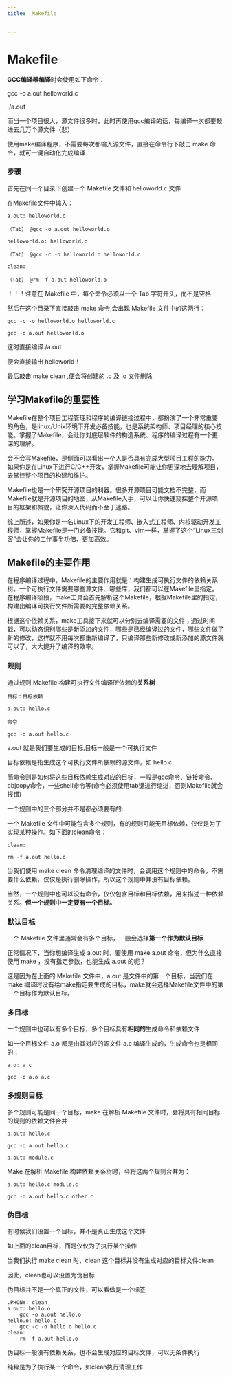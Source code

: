 ```yaml
---
title:  Makefile


---
```

# Makefile
**GCC编译器编译**时会使用如下命令：

gcc -o a.out helloworld.c

./a.out

而当一个项目很大，源文件很多时，此时再使用gcc编译的话，每编译一次都要敲进去几万个源文件（悲）

使用make编译程序，不需要每次都输入源文件，直接在命令行下敲击 make 命令，就可一键自动化完成编译
### 步骤
首先在同一个目录下创建一个 Makefile 文件和 helloworld.c 文件

在Makefile文件中输入：
~~~ shell
a.out: helloworld.o

（Tab） @gcc -o a.out helloworld.o

helloworld.o: helloworld.c

（Tab） @gcc -c -o helloworld.o helloworld.c

clean:

（Tab） @rm -f a.out helloworld.o
~~~
！！！注意在 Makefile 中，每个命令必须以一个 Tab 字符开头，而不是空格

然后在这个目录下直接敲击 make 命令,会出现 Makefile 文件中的这两行：
~~~ shell
gcc -c -o helloworld.o helloworld.c

gcc -o a.out helloworld.o
~~~
这时直接编译./a.out

便会直接输出 helloworld！

最后敲击 make clean ,便会将创建的 .c 及 .o 文件删除
## 学习Makefile的重要性
Makefile在整个项目工程管理和程序的编译链接过程中，都扮演了一个非常重要的角色，是linux/Unix环境下开发必备技能，也是系统架构师、项目经理的核心技能。掌握了Makefile，会让你对底层软件的构造系统、程序的编译过程有一个更深的理解。

会不会写Makefile，是侧面可以看出一个人是否具有完成大型项目工程的能力。如果你是在Linux下进行C/C++开发，掌握Makefile可能让你更深地去理解项目，去掌控整个项目的构建和维护。

Makefile也是一个研究开源项目的利器。很多开源项目可能文档不完整，而Makefile就是开源项目的地图，从Makefile入手，可以让你快速窥探整个开源项目的框架和概貌，让你深入代码而不至于迷路。

综上所述，如果你是一名Linux下的开发工程师、嵌入式工程师、内核驱动开发工程师，掌握Makefile是一门必备技能。它和git、vim一样，掌握了这个“Linux三剑客”会让你的工作事半功倍、更加高效。

## Makefile的主要作用

在程序编译过程中，Makefile的主要作用就是：构建生成可执行文件的依赖关系树。一个可执行文件需要哪些源文件、哪些库，我们都可以在Makefile里指定。在程序编译阶段，make工具会首先解析这个Makefile，根据Makefile里的指定，构建出编译可执行文件所需要的完整依赖关系。

根据这个依赖关系，make工具接下来就可以分别去编译需要的文件；通过时间戳，可以动态识别哪些是新添加的文件，哪些是已经编译过的文件，哪些文件做了新的修改，这样就不用每次都重新编译了，只编译那些新修改或新添加的源文件就可以了，大大提升了编译的效率。

### 规则
通过规则 Makefile 构建可执行文件编译所依赖的**关系树**
~~~ shell
目标：目标依赖

a.out: hello.c

命令

gcc -o a.out hello.c
~~~
a.out 就是我们要生成的目标,目标一般是一个可执行文件

目标依赖是指生成这个可执行文件所依赖的源文件，如 hello.c

而命令则是如何将这些目标依赖生成对应的目标，一般是gcc命令、链接命令、objcopy命令，一些shell命令等(命令必须使用tab键进行缩进，否则Makefile就会报错)

一个规则中的三个部分并不是都必须要有的:

一个 Makefile 文件中可能包含多个规则，有的规则可能无目标依赖，仅仅是为了实现某种操作。如下面的clean命令：
~~~ shell
clean:

rm -f a.out hello.o
~~~
当我们使用 make clean 命令清理编译的文件时，会调用这个规则中的命令，不需要什么依赖，仅仅是执行删除操作，所以这个规则中并没有目标依赖。

当然，一个规则中也可以没有命令，仅仅包含目标和目标依赖，用来描述一种依赖关系。**但一个规则中一定要有一个目标。**

### 默认目标

一个 Makefile 文件里通常会有多个目标，一般会选择**第一个作为默认目标**

正常情况下，当你想编译生成 a.out 时，要使用 make a.out 命令，但为什么直接使用 make ，没有指定参数，也能生成 a.out 的呢？

这是因为在上面的 Makefile 文件中，a.out 是文件中的第一个目标，当我们在 make 编译时没有给make指定要生成的目标，make就会选择Makefile文件中的第一个目标作为默认目标。
### 多目标

一个规则中也可以有多个目标，多个目标具有**相同的**生成命令和依赖文件

如一个目标文件 a.o 都是由其对应的源文件 a.c 编译生成的，生成命令也是相同的：
~~~ shell
a.o: a.c

gcc -o a.o a.c
~~~
### 多规则目标

多个规则可能是同一个目标，make 在解析 Makefile 文件时，会将具有相同目标的规则的依赖文件合并
~~~ shell
a.out: hello.c

gcc -o a.out hello.c

a.out: module.c
~~~
Make 在解析 Makefile 构建依赖关系树时，会将这两个规则合并为：
~~~ shell
a.out: hello.c module.c

gcc -o a.out hello.c other.c
~~~
### 伪目标

有时候我们设置一个目标，并不是真正生成这个文件

如上面的clean目标，而是仅仅为了执行某个操作

当我们执行 make clean 时，clean 这个目标并没有生成对应的目标文件clean

因此，clean也可以设置为伪目标

伪目标并不是一个真正的文件，可以看做是一个标签

    .PHONY: clean
    a.out: hello.o
        gcc -o a.out hello.o
    hello.o: hello.c
        gcc -c -o hello.o hello.c
    clean:
        rm -f a.out hello.o

伪目标一般没有依赖关系，也不会生成对应的目标文件，可以无条件执行

纯粹是为了执行某一个命令，如clean执行清理工作